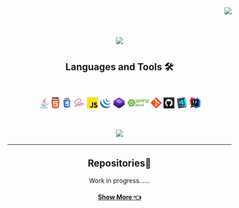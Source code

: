 <img align="right" src="https://komarev.com/ghpvc/?username=QuantumABI&color=ff6e96"> 

</br>
<h1 align="center"> 
    <a href="https://git.io/typing-svg">
        <img src="https://readme-typing-svg.herokuapp.com?color=FF6E96&size=19&center=true&vCenter=true&lines=Hello%2C+my+name+is+Anna+%F0%9F%91%8B;Welcome+to+my+GitHub+page!+%F0%9F%90%A3">
    </a>
</h1>

<h2 align="center">Languages and Tools 🛠</h2>
<br>

<p align="center"> 
    <code><img title="Java" height="25" src="https://raw.githubusercontent.com/QuantumABI/QuantumABI/5466bce8280f6686fd846d36e1822e7855e6d71d/assets/java-original.svg"></code>
    <code><img title="HTML5" height="25" src="https://raw.githubusercontent.com/QuantumABI/QuantumABI/5466bce8280f6686fd846d36e1822e7855e6d71d/assets/html5.svg"></code>
    <code><img title="CSS" height="25" src="https://raw.githubusercontent.com/QuantumABI/QuantumABI/5466bce8280f6686fd846d36e1822e7855e6d71d/assets/css.svg"></code>
    <code><img title="SASS" height="25" src="https://raw.githubusercontent.com/QuantumABI/QuantumABI/5466bce8280f6686fd846d36e1822e7855e6d71d/assets/sass.svg"></code>
    <code><img title="JavaScript" height="25" src="https://raw.githubusercontent.com/QuantumABI/QuantumABI/5466bce8280f6686fd846d36e1822e7855e6d71d/assets/javascript.svg"></code>
    <code><img title="jQuery" height="25" src="https://raw.githubusercontent.com/QuantumABI/QuantumABI/5466bce8280f6686fd846d36e1822e7855e6d71d/assets/jquery-original.svg"></code>
    <code><img title="Bootstrap" height="25" src="https://raw.githubusercontent.com/QuantumABI/QuantumABI/main/assets/bootstrap.png"></code>
    <code><img title="Springboot" height="25" src="https://raw.githubusercontent.com/QuantumABI/QuantumABI/main/assets/springboot.png"></code>
    <code><img title="Git" height="25" src="https://raw.githubusercontent.com/QuantumABI/QuantumABI/5466bce8280f6686fd846d36e1822e7855e6d71d/assets/git-original.svg"></code>
    <code><img title="GitHub" height="25" src="https://raw.githubusercontent.com/QuantumABI/QuantumABI/5466bce8280f6686fd846d36e1822e7855e6d71d/assets/github.svg"></code>
    <code><img title="VsCode" height="25" src="https://raw.githubusercontent.com/QuantumABI/QuantumABI/main/assets/vscode.png"></code>
    <code><img title="IntelliJ" height="25" src="https://raw.githubusercontent.com/QuantumABI/QuantumABI/main/assets/intellijpng.png"></code>
</p>
<br>
<p align="center"> 
    <img src="https://github-readme-stats.vercel.app/api/top-langs/?username=QuantumABI&layout=compact&show_icons=true&theme=dracula"/>
</p>
<hr>

<h2 align="center"> Repositories🌱</h2>
<p align="center">Work in progress......</p>
<!--
<div width="100%" align="center"> 
</div>
-->

<h4 align="center">
    <a href="https://github.com/QuantumABI?tab=repositories" title="Show Repositories">Show More 👈</a>
</h4>